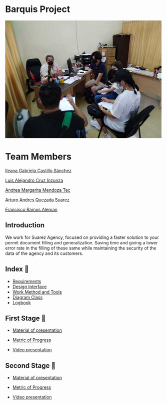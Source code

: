 # Barquis Project

![](/Media/Interview.jpeg) 

# Team Members

[Ileana Gabriela Castillo Sánchez](CVs/CV_CastilloIleana.pdf)

[Luis Alejandro Cruz Inzunza](CVs/CV-CruzLuis.pdf)

[Andrea Margarita Mendoza Tec](CVs/CV_MendozaAndrea.pdf)

[Arturo Andres Quezada Suarez](CVs/CV_QuezadaArturo.pdf)

[Francisco Ramos Aleman](CVs/CV_RamosFrancisco.pdf)

## Introduction

We work for Suarez Agency, focused on providing a faster solution to your permit document filling and generalization. Saving time and giving a lower error rate in the filling of these same while maintaining the security of the data of the agency and its customers.

## Index :open_file_folder:

* [Requirements](Files/Requirements.md)
* [Design Interface](/Files/Design.md)
* [Work Method and Tools](Files/WorkMethod.md)
* [Diagram Class](Media/ClassDiagramBarquis.png)
* [Logbook](/Files/LogBook%20Project.pdf)

## First Stage :closed_book:

* [Material of presentation](/Files/First%20Stage.pdf)

* [Metric of Progress](/Files/Metrics1.pdf)

* [Video presentation](https://youtu.be/NaFzGoXHl6E)

## Second Stage :green_book:

* [Material of presentation](/Files/SecondStage.pdf)

* [Metric of Progress](/Files/Metrics2.pdf)

* [Video presentation](https://youtu.be/cF7bQNKKRCI)
